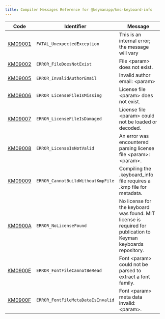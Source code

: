 ```yaml
---
title: Compiler Messages Reference for @keymanapp/kmc-keyboard-info
---
```


 Code | Identifier | Message
------|------------|---------
[KM09001](km09001) | `FATAL_UnexpectedException` | This is an internal error; the message will vary
[KM09002](km09002) | `ERROR_FileDoesNotExist` | File &lt;param&gt; does not exist\.
[KM09005](km09005) | `ERROR_InvalidAuthorEmail` | Invalid author email: &lt;param&gt;
[KM09006](km09006) | `ERROR_LicenseFileIsMissing` | License file &lt;param&gt; does not exist\.
[KM09007](km09007) | `ERROR_LicenseFileIsDamaged` | License file &lt;param&gt; could not be loaded or decoded\.
[KM09008](km09008) | `ERROR_LicenseIsNotValid` | An error was encountered parsing license file &lt;param&gt;: &lt;param&gt;\.
[KM09009](km09009) | `ERROR_CannotBuildWithoutKmpFile` | Compiling the \.keyboard\_info file requires a \.kmp file for metadata\.
[KM0900A](km0900a) | `ERROR_NoLicenseFound` | No license for the keyboard was found\. MIT license is required for publication to Keyman keyboards repository\.
[KM0900E](km0900e) | `ERROR_FontFileCannotBeRead` | Font &lt;param&gt; could not be parsed to extract a font family\.
[KM0900F](km0900f) | `ERROR_FontFileMetaDataIsInvalid` | Font &lt;param&gt; meta data invalid: &lt;param&gt;\.
